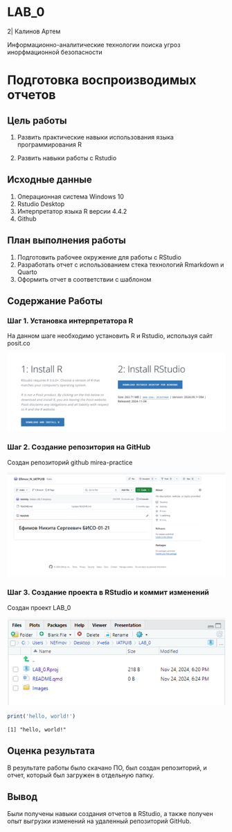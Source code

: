 # LAB_0

2| Калинов Артем

Информационно-аналитические технологии поиска угроз инорфмационной
безопасности

# Подготовка воспроизводимых отчетов

## Цель работы

1.  Развить практические навыки использования языка программирования R

2.  Развить навыки работы с Rstudio

## Исходные данные

1.  Операционная система Windows 10
2.  Rstudio Desktop
3.  Интерпретатор языка R версии 4.4.2
4.  Github

## План выполнения работы

1.  Подготовить рабочее окружение для работы с RStudio
2.  Разработать отчет с использованием стека технологий Rmarkdown и
    Quarto
3.  Оформить отчет в соответствии с шаблоном

## Содержание Работы

### Шаг 1. Установка интерпретатора R

На данном шаге необходимо установить R и Rstudio, используя сайт
posit.co

![](./Images/1.png)

### Шаг 2. Создание репозитория на GitHub

Создан репозиторий github mirea-practice

![](./Images/2.png)

### Шаг 3. Создание проекта в RStudio и коммит изменений

Создан проект LAB_0

![](./Images/3.png)

```r
print('hello, world!')
```

    [1] "hello, world!"

## Оценка результата

В результате работы было скачано ПО, был создан репозиторий, и отчет,
который был загружен в отдельную папку.

## Вывод

Были получены навыки создания отчетов в RStudio, а также получен опыт
выгрузки изменений на удаленный репозиторий GitHub.
